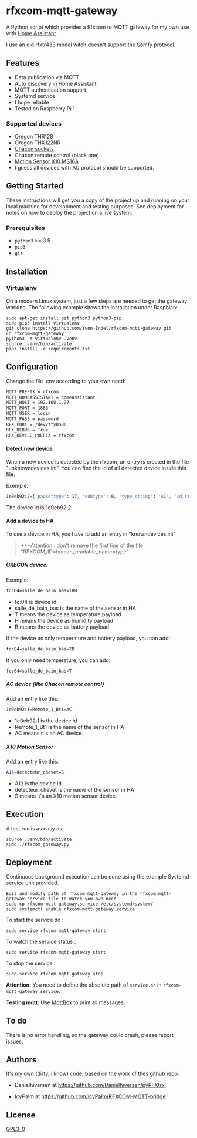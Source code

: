 # rfxcom-mqtt-gateway

A  Python script which provides a Rfxcom to MQTT gateway for my own use with [Home Assistant](https://www.home-assistant.io/docs/)

I use an old rfxtr433 model witch doesn't support the Somfy protocol.

## Features

* Data publication via MQTT
* Auto discovery in Home Assistant
* MQTT authentication support
* Systemd service
* I hope reliable
* Tested on Raspberry Pi 1

### Supported devices

* Oregon THR128
* Oregon THX122NR
* [Chacon sockets](https://chacon.com/en/remote-controlled-sockets/614-set-of-3-on-off-remote-controlled-sockets-and-3-channel-remote-control-5411478546603.html)
* Chacon remote control (black one)
* [Motion Sensor X10 MS16A](https://www.x10.com/ms16a.html)
* I guess all devices with AC protocol should be supported.

## Getting Started

These instructions will get you a copy of the project up and running on your local machine for development and testing purposes. See deployment for notes on how to deploy the project on a live system.

### Prerequisites

* `python3` >= 3.5
* `pip3`
* `git`

## Installation

### Virtualenv
On a modern Linux system, just a few steps are needed to get the gateway working.
The following example shows the installation under Raspbian:

```shell
sudo apt-get install git python3 python3-pip
sudo pip3 install virtualenv
git clone https://github.com/Yvon-Indel/rfxcom-mqtt-gateway.git
cd rfxcom-mqtt-gateway
python3 -m virtualenv .venv
source .venv/bin/activate
pip3 install -r requirements.txt
```

## Configuration

Change the file .env according to your own need:
```sh
MQTT_PREFIX = rfxcom
MQTT_HOMEASSISTANT = homeassistant
MQTT_HOST = 192.168.1.27
MQTT_PORT = 1883
MQTT_USER = login
MQTT_PASS = password
RFX_PORT = /dev/ttyUSB0
RFX_DEBUG = True
RFX_DEVICE_PREFIX = rfxcom
```
#### Detect new device
When a new device is detected by the rfxcom, an entry is created in the file "unknowndevices.ini".
You can find the id of all detected device inside this file.

Exemple:
```sh
1e0eb92:2={'packettype': 17, 'subtype': 0, 'type_string': 'AC', 'id_string': '1e0eb92:2', 'known_to_be_dimmable': False, 'known_to_be_rollershutter': False, 'id_combined': 31517586, 'unitcode': 2}={'packettype': 17, 'subtype': 0, 'type_string': 'AC', 'id_string': '1e0eb92:2', 'known_to_be_dimmable': False, 'known_to_be_rollershutter': False, 'id_combined': 31517586, 'unitcode': 2}
```
The device id is 1e0eb92:2
#### Add a device to HA
To use a device in HA, you have to add an entry in "knowndevices.ini"
> ***Attention : don't remove the first line of the file "RFXCOM_ID=human_readable_name=type"
##### OREGON device:
Exemple:
```sh
fc:04=salle_de_bain_bas=THB
```
  - fc:04 is device id
  - salle_de_bain_bas is the name of the sensor in HA
  - T means the device as temperature payload
  - H means the device as humidity payload
  - B means the device as battery payload
  
If the device as only temperature and battery payload, you can add:
```sh
fc:04=salle_de_bain_bas=TB
```
If you only need temperature, you can add:
```sh
fc:04=salle_de_bain_bas=T
```
##### AC device (like Chacon remote control)

Add an entry like this:
```sh
1e0eb92:1=Remote_1_Bt1=AC
```
  - 1e0eb92:1 is the device id
  - Remote_1_Bt1 is the name of the sensor in HA
  - AC means it's an AC device.

##### X10 Motion Sensor

Add an entry like this:
```sh
A13=detecteur_chevet=S
```
  - A13 is the device id
  - detecteur_chevet is the name of the sensor in HA
  - S means it's an X10 motion sensor device.

## Execution

A test run is as easy as:

```shell
source .venv/bin/activate
sudo ./rfxcom_gateway.py
```

## Deployment

Continuous background execution can be done using the example Systemd service unit provided.
   
```shell
Edit and modify path of rfxcom-mqtt-gateway in the rfxcom-mqtt-gateway.service file to match you own need
sudo cp rfxcom-mqtt-gateway.service /etc/systemd/system/
sudo systemctl enable rfxcom-mqtt-gateway.service
```
To start the service do :
```shell
sudo service rfxcom-mqtt-gateway start 
```
To watch the service status :
```shell
sudo service rfxcom-mqtt-gateway start
```
To stop the service :
```shell
sudo service rfxcom-mqtt-gateway stop
```

**Attention:**
You need to define the absolute path of `service.sh` in `rfxcom-mqtt-gateway.service`.

**Testing mqtt:**
Use [MqttBox](http://workswithweb.com/mqttbox.html) to print all messages.

## To do
There is no error handling, so the gateway could crash, please report issues.

## Authors

It's my own (dirty, i know) code, based on the work of thes github repo:

* Danielhiversen at https://github.com/Danielhiversen/pyRFXtrx 

* IcyPalm at https://github.com/IcyPalm/RFXCOM-MQTT-bridge



## License

[GPL3-0](https://github.com/Yvon-Indel/rfxcom-mqtt-gateway/blob/master/LICENCE)
